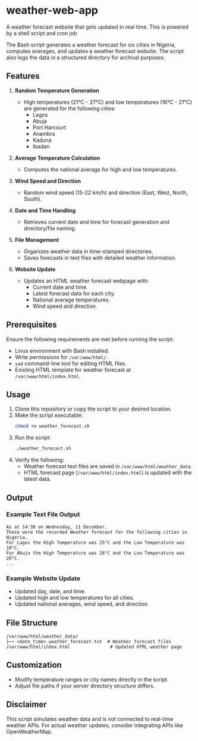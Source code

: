# weather-web-app
A weather forecast website that gets updated in real time. This is powered by a shell script and cron job

The Bash script generates a weather forecast for six cities in Nigeria, computes averages, and updates a weather forecast website. The script also logs the data in a structured directory for archival purposes.

## Features

1. **Random Temperature Generation**
   - High temperatures (21°C - 27°C) and low temperatures (16°C - 21°C) are generated for the following cities:
     - Lagos
     - Abuja
     - Port Harcourt
     - Anambra
     - Kaduna
     - Ibadan

2. **Average Temperature Calculation**
   - Computes the national average for high and low temperatures.

3. **Wind Speed and Direction**
   - Random wind speed (15-22 km/h) and direction (East, West, North, South).

4. **Date and Time Handling**
   - Retrieves current date and time for forecast generation and directory/file naming.

5. **File Management**
   - Organizes weather data in time-stamped directories.
   - Saves forecasts in text files with detailed weather information.

6. **Website Update**
   - Updates an HTML weather forecast webpage with:
     - Current date and time.
     - Latest forecast data for each city.
     - National average temperatures.
     - Wind speed and direction.

## Prerequisites

Ensure the following requirements are met before running the script:

- Linux environment with Bash installed.
- Write permissions for `/var/www/html/`.
- `sed` command-line tool for editing HTML files.
- Existing HTML template for weather forecast at `/var/www/html/index.html`.

## Usage

1. Clone this repository or copy the script to your desired location.
2. Make the script executable:
   ```bash
   chmod +x weather_forecast.sh
   ```
3. Run the script:
   ```bash
   ./weather_forecast.sh
   ```
4. Verify the following:
   - Weather forecast text files are saved in `/var/www/html/weather_data`.
   - HTML forecast page (`/var/www/html/index.html`) is updated with the latest data.

## Output

### Example Text File Output

```
As at 14:30 on Wednesday, 11 December.
These were the recorded Weather forecast for the following cities in Nigeria.
For Lagos the High Temperature was 25°C and the Low Temperature was 18°C.
For Abuja the High Temperature was 26°C and the Low Temperature was 20°C.
...
```

### Example Website Update

- Updated day, date, and time.
- Updated high and low temperatures for all cities.
- Updated national averages, wind speed, and direction.

## File Structure

```
/var/www/html/weather_data/
├── <date_time>_weather_forecast.txt  # Weather forecast files
/var/www/html/index.html               # Updated HTML weather page
```

## Customization

- Modify temperature ranges or city names directly in the script.
- Adjust file paths if your server directory structure differs.

## Disclaimer

This script simulates weather data and is not connected to real-time weather APIs. For actual weather updates, consider integrating APIs like OpenWeatherMap.

